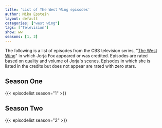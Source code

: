 ```yaml
---
title: 'List of The West Wing episodes'
author: Mika Epstein
layout: default
categories: ["west wing"]
tags: ["Television"]
show: ww
seasons: [1, 2]
---
```


The following is a list of episodes from the CBS television series, "[The West Wing](/library/actor/west-wing/)" in which Jorja Fox appeared or was credited. Episodes are rated based on quality and volume of Jorja's scenes. Episodes in which she is listed in the credits but does not appear are rated with zero stars. 

## Season One

{{< episodelist season="1" >}}

## Season Two

{{< episodelist season="2" >}}
